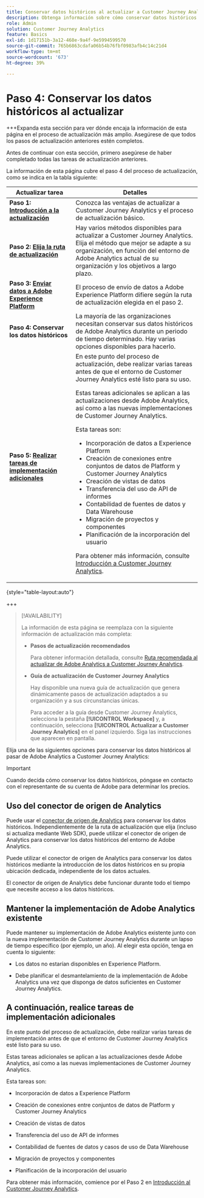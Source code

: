 ```yaml
---
title: Conservar datos históricos al actualizar a Customer Journey Analytics
description: Obtenga información sobre cómo conservar datos históricos al actualizar a Customer Journey Analytics
role: Admin
solution: Customer Journey Analytics
feature: Basics
exl-id: 1d17151b-3a12-468e-9a4f-9e5994599570
source-git-commit: 765b6863cdafa06b54b76fbf0983afb4c14c21d4
workflow-type: tm+mt
source-wordcount: '673'
ht-degree: 39%

---
```


# Paso 4: Conservar los datos históricos al actualizar

+++Expanda esta sección para ver dónde encaja la información de esta página en el proceso de actualización más amplio. Asegúrese de que todos los pasos de actualización anteriores estén completos.

Antes de continuar con esta sección, primero asegúrese de haber completado todas las tareas de actualización anteriores.

La información de esta página cubre el paso 4 del proceso de actualización, como se indica en la tabla siguiente:

| Actualizar tarea | Detalles |
|---------|----------|
| **Paso 1: [Introducción a la actualización](/help/getting-started/cja-upgrade/cja-upgrade-getstarted.md)** | Conozca las ventajas de actualizar a Customer Journey Analytics y el proceso de actualización básico. |
| **Paso 2: [Elija la ruta de actualización](/help/getting-started/cja-upgrade/cja-upgrade-path.md)** | Hay varios métodos disponibles para actualizar a Customer Journey Analytics. Elija el método que mejor se adapte a su organización, en función del entorno de Adobe Analytics actual de su organización y los objetivos a largo plazo. |
| **Paso 3: [Enviar datos a Adobe Experience Platform](/help/getting-started/cja-upgrade/cja-upgrade-send-to-platform.md)** | El proceso de envío de datos a Adobe Experience Platform difiere según la ruta de actualización elegida en el paso 2. |
| <span class="preview">**Paso 4: Conservar los datos históricos**</span> | <span class="preview">La mayoría de las organizaciones necesitan conservar sus datos históricos de Adobe Analytics durante un periodo de tiempo determinado. Hay varias opciones disponibles para hacerlo.</span> |
| **Paso 5: [Realizar tareas de implementación adicionales](/help/getting-started/cja-getting-started.md)** | En este punto del proceso de actualización, debe realizar varias tareas antes de que el entorno de Customer Journey Analytics esté listo para su uso.<p>Estas tareas adicionales se aplican a las actualizaciones desde Adobe Analytics, así como a las nuevas implementaciones de Customer Journey Analytics.</p><p>Esta tareas son:</p><ul><li>Incorporación de datos a Experience Platform</li><li>Creación de conexiones entre conjuntos de datos de Platform y Customer Journey Analytics</li><li>Creación de vistas de datos </li><li>Transferencia del uso de API de informes</li><li>Contabilidad de fuentes de datos y Data Warehouse</li><li>Migración de proyectos y componentes</li><li>Planificación de la incorporación del usuario</li></ul> <p>Para obtener más información, consulte [Introducción a Customer Journey Analytics](/help/getting-started/cja-getting-started.md). |

{style="table-layout:auto"}

+++

>[!AVAILABILITY]
>
>La información de esta página se reemplaza con la siguiente información de actualización más completa: <ul><li>**Pasos de actualización recomendados**<p>Para obtener información detallada, consulte [Ruta recomendada al actualizar de Adobe Analytics a Customer Journey Analytics](/help/getting-started/cja-upgrade/cja-upgrade-recommendations.md).</p></li><li>**Guía de actualización de Customer Journey Analytics**<p>Hay disponible una nueva guía de actualización que genera dinámicamente pasos de actualización adaptados a su organización y a sus circunstancias únicas.</p><p>Para acceder a la guía desde Customer Journey Analytics, selecciona la pestaña **[!UICONTROL Workspace]** y, a continuación, selecciona **[!UICONTROL Actualizar a Customer Journey Analytics]** en el panel izquierdo. Siga las instrucciones que aparecen en pantalla.</p></li></ul>

Elija una de las siguientes opciones para conservar los datos históricos al pasar de Adobe Analytics a Customer Journey Analytics:

>[!IMPORTANT]
>
>Cuando decida cómo conservar los datos históricos, póngase en contacto con el representante de su cuenta de Adobe para determinar los precios.

## Uso del conector de origen de Analytics

Puede usar el [conector de origen de Analytics](/help/data-ingestion/analytics.md) para conservar los datos históricos. Independientemente de la ruta de actualización que elija (incluso si actualiza mediante Web SDK), puede utilizar el conector de origen de Analytics para conservar los datos históricos del entorno de Adobe Analytics.

Puede utilizar el conector de origen de Analytics para conservar los datos históricos mediante la introducción de los datos históricos en su propia ubicación dedicada, independiente de los datos actuales.

El conector de origen de Analytics debe funcionar durante todo el tiempo que necesite acceso a los datos históricos.

<!-- Another possibility in the future: Map historical data in a way that allows you to tie it to your new data.  Possible? Explain -->

## Mantener la implementación de Adobe Analytics existente

Puede mantener su implementación de Adobe Analytics existente junto con la nueva implementación de Customer Journey Analytics durante un lapso de tiempo específico (por ejemplo, un año). Al elegir esta opción, tenga en cuenta lo siguiente:

* Los datos no estarían disponibles en Experience Platform.

* Debe planificar el desmantelamiento de la implementación de Adobe Analytics una vez que disponga de datos suficientes en Customer Journey Analytics.

## A continuación, realice tareas de implementación adicionales

En este punto del proceso de actualización, debe realizar varias tareas de implementación antes de que el entorno de Customer Journey Analytics esté listo para su uso.

Estas tareas adicionales se aplican a las actualizaciones desde Adobe Analytics, así como a las nuevas implementaciones de Customer Journey Analytics.

Esta tareas son:

* Incorporación de datos a Experience Platform

* Creación de conexiones entre conjuntos de datos de Platform y Customer Journey Analytics

* Creación de vistas de datos 

* Transferencia del uso de API de informes

* Contabilidad de fuentes de datos y casos de uso de Data Warehouse

* Migración de proyectos y componentes

* Planificación de la incorporación del usuario

Para obtener más información, comience por el Paso 2 en [Introducción al Customer Journey Analytics](/help/getting-started/cja-getting-started.md).
